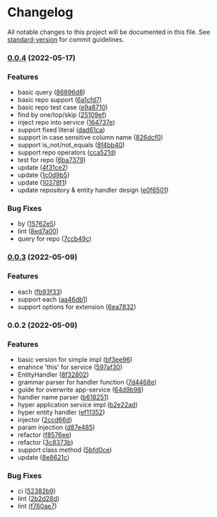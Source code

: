 # Changelog

All notable changes to this project will be documented in this file. See [standard-version](https://github.com/conventional-changelog/standard-version) for commit guidelines.

### [0.0.4](https://github.com/Soontao/cds-hyper-app-service/compare/v0.0.3...v0.0.4) (2022-05-17)


### Features

* basic query ([86896d8](https://github.com/Soontao/cds-hyper-app-service/commit/86896d8bc6adfc34341102f0eb3ed600089e22a5))
* basic repo support ([6a1cfd7](https://github.com/Soontao/cds-hyper-app-service/commit/6a1cfd7042b93e6c252949b7e3190dd569ec075b))
* basic repo test case ([e9a8710](https://github.com/Soontao/cds-hyper-app-service/commit/e9a87103c1067d012b400b0cea82c0fba0008b29))
* find by one/top/skip ([25109ef](https://github.com/Soontao/cds-hyper-app-service/commit/25109efdf09d73939396aa25e1d365c498b81401))
* inject repo into service ([164737e](https://github.com/Soontao/cds-hyper-app-service/commit/164737e7ac09c6aa92bec1ee48c6be4050150be1))
* support fixed literal ([dad61ca](https://github.com/Soontao/cds-hyper-app-service/commit/dad61ca8b34905d9d322b3f6084c1880ea6c8f98))
* support in case sensitive column name ([826dcf0](https://github.com/Soontao/cds-hyper-app-service/commit/826dcf08f728c65b21c2bebfc937037aeb54cd18))
* support is_not/not_equals ([8f4bb40](https://github.com/Soontao/cds-hyper-app-service/commit/8f4bb402d060633302780a92fa4672a709a73605))
* support repo operators ([cca521d](https://github.com/Soontao/cds-hyper-app-service/commit/cca521d8fb3d03684c184ed99fd8ca678f47deef))
* test for repo ([6ba7379](https://github.com/Soontao/cds-hyper-app-service/commit/6ba7379e3a7c26da0fec574c4c6b9f5702cca59e))
* update ([4f31ce2](https://github.com/Soontao/cds-hyper-app-service/commit/4f31ce2ee4dd9192c87213fffcfd5c3622bce954))
* update ([1c0d9b5](https://github.com/Soontao/cds-hyper-app-service/commit/1c0d9b58742173bd21c4f7ce0a50815a4d3d55d8))
* update ([10378f1](https://github.com/Soontao/cds-hyper-app-service/commit/10378f1a54d47316a8c055d383fad951f8947782))
* update repository & entity handler design ([e0f6501](https://github.com/Soontao/cds-hyper-app-service/commit/e0f650124a2d5bd3b1d7a0c2144e6d716656a00d))


### Bug Fixes

* by ([15762e5](https://github.com/Soontao/cds-hyper-app-service/commit/15762e58f5da7fd5dd2065d1ec0ea4cc6fc0dec0))
* lint ([8ed7a00](https://github.com/Soontao/cds-hyper-app-service/commit/8ed7a005c37d2e1ad398ebba9213ffe9ecb60d70))
* query for repo ([7ccb49c](https://github.com/Soontao/cds-hyper-app-service/commit/7ccb49cad8ca4dd51de41b571011f58daeca35d3))

### [0.0.3](https://github.com/Soontao/cds-hyper-app-service/compare/v0.0.2...v0.0.3) (2022-05-09)


### Features

* each ([fb93f33](https://github.com/Soontao/cds-hyper-app-service/commit/fb93f33bcaf54e2e0b839f4df09f8c41a8215384))
* support each ([aa46db1](https://github.com/Soontao/cds-hyper-app-service/commit/aa46db199b760e86c1d0d85f32215f52b42edaff))
* support options for extension ([6ea7832](https://github.com/Soontao/cds-hyper-app-service/commit/6ea783279f3585c269c1e654914cf4e43f4075de))

### 0.0.2 (2022-05-09)


### Features

* basic version for simple impl ([bf3ee96](https://github.com/Soontao/cds-hyper-app-service/commit/bf3ee96e0f4510b5bd486e410ef6897f1a1e6e66))
* enahnce 'this' for service ([597af30](https://github.com/Soontao/cds-hyper-app-service/commit/597af304ec430a6a5c68cc0276718c0d0b7d5891))
* EntityHandler ([8f32802](https://github.com/Soontao/cds-hyper-app-service/commit/8f328020718f069a40a52214e3d6c2d260e06f1a))
* grammar parser for handler function ([7d4468e](https://github.com/Soontao/cds-hyper-app-service/commit/7d4468e1a2867419c5a46030d5c7fd80a0489ee4))
* guide for overwrite app-service ([64d9b98](https://github.com/Soontao/cds-hyper-app-service/commit/64d9b988ae74eb2e47f11794c9005381c6fb4471))
* handler name parser ([b618251](https://github.com/Soontao/cds-hyper-app-service/commit/b6182510a690f77a87917e10eca220058ba3e8af))
* hyper application service impl ([b2e22ad](https://github.com/Soontao/cds-hyper-app-service/commit/b2e22ad85f607e18bbcee991d40faf6463a55ded))
* hyper entity handler ([ef11352](https://github.com/Soontao/cds-hyper-app-service/commit/ef113528c182161c99e5f3cc8ac6914917a0d186))
* injector ([2ccd66d](https://github.com/Soontao/cds-hyper-app-service/commit/2ccd66d373dad3abebbab9b5fa1fff224f8651da))
* param injection ([d87e485](https://github.com/Soontao/cds-hyper-app-service/commit/d87e485a2be94c9f3ddc51f5974e4aa62b47ebb0))
* refactor ([f8576ee](https://github.com/Soontao/cds-hyper-app-service/commit/f8576ee24b58470e16646a46fda7367fe4a6074b))
* refactor ([3c8373b](https://github.com/Soontao/cds-hyper-app-service/commit/3c8373b2694b595468e6bcbadd8c1f589bbec65e))
* support class method ([5bfd0ce](https://github.com/Soontao/cds-hyper-app-service/commit/5bfd0cec9665b7bca9baf1f917f6a771bae9601c))
* update ([8e8621c](https://github.com/Soontao/cds-hyper-app-service/commit/8e8621ceac843cc957d94adb11151cc75aa24e08))


### Bug Fixes

* ci ([52382b9](https://github.com/Soontao/cds-hyper-app-service/commit/52382b9b92a5a426ac68efce664415be38d5315a))
* lint ([2b2d28d](https://github.com/Soontao/cds-hyper-app-service/commit/2b2d28d7331266daf8e59b7c9e73e9c58afc55a7))
* lint ([f760ae7](https://github.com/Soontao/cds-hyper-app-service/commit/f760ae7c78d83f6fc8c019b397c0b3efb7bad0cf))
